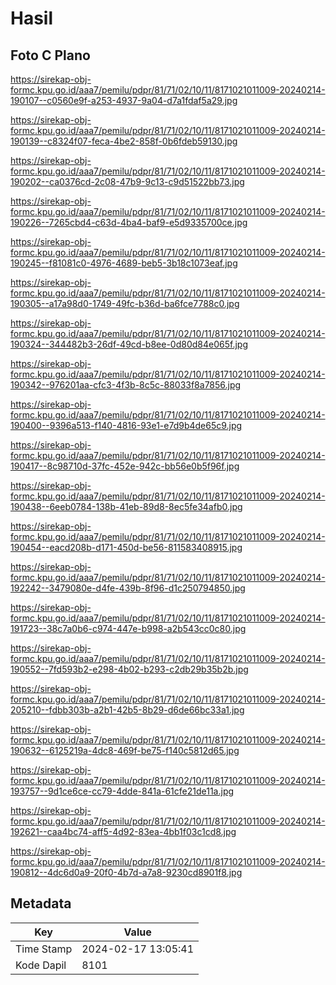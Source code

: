 # Hasil

## Foto C Plano

https://sirekap-obj-formc.kpu.go.id/aaa7/pemilu/pdpr/81/71/02/10/11/8171021011009-20240214-190107--c0560e9f-a253-4937-9a04-d7a1fdaf5a29.jpg

https://sirekap-obj-formc.kpu.go.id/aaa7/pemilu/pdpr/81/71/02/10/11/8171021011009-20240214-190139--c8324f07-feca-4be2-858f-0b6fdeb59130.jpg

https://sirekap-obj-formc.kpu.go.id/aaa7/pemilu/pdpr/81/71/02/10/11/8171021011009-20240214-190202--ca0376cd-2c08-47b9-9c13-c9d51522bb73.jpg

https://sirekap-obj-formc.kpu.go.id/aaa7/pemilu/pdpr/81/71/02/10/11/8171021011009-20240214-190226--7265cbd4-c63d-4ba4-baf9-e5d9335700ce.jpg

https://sirekap-obj-formc.kpu.go.id/aaa7/pemilu/pdpr/81/71/02/10/11/8171021011009-20240214-190245--f81081c0-4976-4689-beb5-3b18c1073eaf.jpg

https://sirekap-obj-formc.kpu.go.id/aaa7/pemilu/pdpr/81/71/02/10/11/8171021011009-20240214-190305--a17a98d0-1749-49fc-b36d-ba6fce7788c0.jpg

https://sirekap-obj-formc.kpu.go.id/aaa7/pemilu/pdpr/81/71/02/10/11/8171021011009-20240214-190324--344482b3-26df-49cd-b8ee-0d80d84e065f.jpg

https://sirekap-obj-formc.kpu.go.id/aaa7/pemilu/pdpr/81/71/02/10/11/8171021011009-20240214-190342--976201aa-cfc3-4f3b-8c5c-88033f8a7856.jpg

https://sirekap-obj-formc.kpu.go.id/aaa7/pemilu/pdpr/81/71/02/10/11/8171021011009-20240214-190400--9396a513-f140-4816-93e1-e7d9b4de65c9.jpg

https://sirekap-obj-formc.kpu.go.id/aaa7/pemilu/pdpr/81/71/02/10/11/8171021011009-20240214-190417--8c98710d-37fc-452e-942c-bb56e0b5f96f.jpg

https://sirekap-obj-formc.kpu.go.id/aaa7/pemilu/pdpr/81/71/02/10/11/8171021011009-20240214-190438--6eeb0784-138b-41eb-89d8-8ec5fe34afb0.jpg

https://sirekap-obj-formc.kpu.go.id/aaa7/pemilu/pdpr/81/71/02/10/11/8171021011009-20240214-190454--eacd208b-d171-450d-be56-811583408915.jpg

https://sirekap-obj-formc.kpu.go.id/aaa7/pemilu/pdpr/81/71/02/10/11/8171021011009-20240214-192242--3479080e-d4fe-439b-8f96-d1c250794850.jpg

https://sirekap-obj-formc.kpu.go.id/aaa7/pemilu/pdpr/81/71/02/10/11/8171021011009-20240214-191723--38c7a0b6-c974-447e-b998-a2b543cc0c80.jpg

https://sirekap-obj-formc.kpu.go.id/aaa7/pemilu/pdpr/81/71/02/10/11/8171021011009-20240214-190552--7fd593b2-e298-4b02-b293-c2db29b35b2b.jpg

https://sirekap-obj-formc.kpu.go.id/aaa7/pemilu/pdpr/81/71/02/10/11/8171021011009-20240214-205210--fdbb303b-a2b1-42b5-8b29-d6de66bc33a1.jpg

https://sirekap-obj-formc.kpu.go.id/aaa7/pemilu/pdpr/81/71/02/10/11/8171021011009-20240214-190632--6125219a-4dc8-469f-be75-f140c5812d65.jpg

https://sirekap-obj-formc.kpu.go.id/aaa7/pemilu/pdpr/81/71/02/10/11/8171021011009-20240214-193757--9d1ce6ce-cc79-4dde-841a-61cfe21de11a.jpg

https://sirekap-obj-formc.kpu.go.id/aaa7/pemilu/pdpr/81/71/02/10/11/8171021011009-20240214-192621--caa4bc74-aff5-4d92-83ea-4bb1f03c1cd8.jpg

https://sirekap-obj-formc.kpu.go.id/aaa7/pemilu/pdpr/81/71/02/10/11/8171021011009-20240214-190812--4dc6d0a9-20f0-4b7d-a7a8-9230cd8901f8.jpg


## Metadata

| Key        | Value               |
| ---------- | ------------------- |
| Time Stamp | 2024-02-17 13:05:41 |
| Kode Dapil | 8101                |



